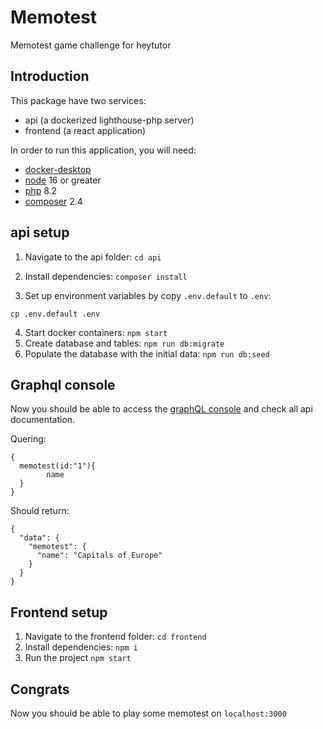 # Memotest
Memotest game challenge for heytutor

## Introduction
This package have two services:
 - api (a dockerized lighthouse-php server)
 - frontend (a react application)

In order to run this application, you will need:
 - [docker-desktop](https://www.docker.com/products/docker-desktop/)
 - [node](https://nodejs.org/es/download/) 16 or greater
 - [php](https://www.php.net/downloads) 8.2
 - [composer](https://getcomposer.org/download/) 2.4

## api setup
1. Navigate to the api folder:
`
cd api
`
2. Install dependencies:
`
composer install
`

3. Set up environment variables by copy `.env.default` to `.env`:

```
cp .env.default .env 
```

4. Start docker containers:
`
npm start
`
5. Create database and tables:
`
npm run db:migrate
`
6. Populate the database with the initial data:
`
npm run db:seed
`

## Graphql console
Now you should be able to access the [graphQL console](http://localhost/graphiql) and check all api documentation.

Quering:
```
{
  memotest(id:"1"){
		name
  }
}
```

Should return:
```
{
  "data": {
    "memotest": {
      "name": "Capitals of Europe"
    }
  }
}
```
## Frontend setup
1. Navigate to the frontend folder:
`
cd frontend
`
2. Install dependencies:
`
npm i
`
3. Run the project
`
npm start
`

## Congrats
Now you should be able to play some memotest on `localhost:3000`


